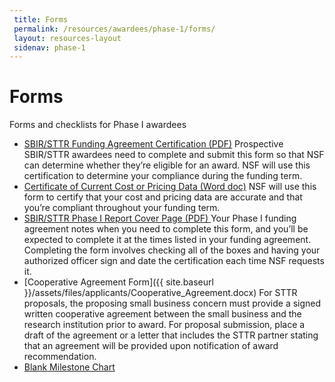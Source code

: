 ```yaml
---
 title: Forms
 permalink: /resources/awardees/phase-1/forms/
 layout: resources-layout
 sidenav: phase-1
---
```

# Forms

Forms and checklists for Phase I awardees

- [SBIR/STTR Funding Agreement Certification (PDF)]({{site.baseurl}}/assets/files/awardees/SBIR_STTR_Funding_Agreement.pdf)
Prospective SBIR/STTR awardees need to complete and submit this form so that NSF can determine whether they’re eligible for an award. NSF will use this certification to determine your compliance during the funding term.
- [Certificate of Current Cost or Pricing Data (Word doc)]({{site.baseurl}}/assets/files/awardees/Certificate_of_Current_Cost.docx)
NSF will use this form to certify that your cost and pricing data are accurate and that you’re compliant throughout your funding term.
- [SBIR/STTR Phase I Report Cover Page (PDF) ]({{site.baseurl}}/assets/files/awardees/SBIR-STTR_Revised_Report_Cover.pdf)
Your Phase I funding agreement notes when you need to complete this form, and you’ll be expected to complete it at the times listed in your funding agreement. Completing the form involves checking all of the boxes and having your authorized officer sign and date the certification each time NSF requests it.
- [Cooperative Agreement Form]({{ site.baseurl }}/assets/files/applicants/Cooperative_Agreement.docx)
For STTR proposals, the proposing small business concern must provide a signed written cooperative agreement between the small business and the research institution prior to award. For proposal submission, place a draft of the agreement or a letter that includes the STTR partner stating that an agreement will be provided upon notification of award recommendation.
- [Blank Milestone Chart]({{site.baseurl}}/assets/files/awardees/Blank_Milestone_Chart.xlsx)

